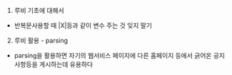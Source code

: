 1. 루비 기초에 대해서
- 반복문사용할 때 |X|등과 같이 변수 주는 것 잊지 말기
2. 루비 활용 - parsing
- parsing을 활용하면 자기의 웹서비스 페이지에 다른 홈페이지 등에서 긁어온 공지사항등을 게시하는데 유용하다